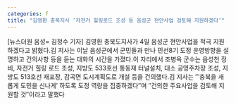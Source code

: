 ```yaml
---
categories: f
title: "김영환 충북지사 ″자전거 힐링로드 조성 등 음성군 현안사업 검토해 지원하겠다″"
---
```

[뉴스더원 음성= 김정수 기자] 김영환 충북도지사가 4일 음성군 현안사업을 적극 지원하겠다고 밝혔다.김 지사는 이날 음성군에서 군민들과 만나 민선8기 도정 운영방향을 설명하고 건의사항 등을 듣는 대화의 시간을 가졌다.이 자리에서 조병옥 군수는 음성천 정비, 자전거 힐링 로드 조성, 지방도 533호선 통동재 터널설치, 대소 공영주차장 조성, 지방도 513호선 재포장, 감곡면 도시계획도로 개설 등을 건의했다.김 지사는 ″′충북을 새롭게 도민을 신나게′ 하도록 도정 역량을 집중하겠다″며 ″건의한 주요사업을 검토해 지원할 것″이라고 말했다